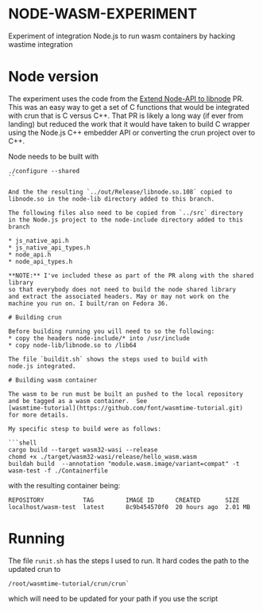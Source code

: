 # NODE-WASM-EXPERIMENT

Experiment of integration Node.js to run wasm containers by
hacking wastime integration

# Node version

The experiment uses the code from the
[Extend Node-API to libnode](https://github.com/nodejs/node/pull/43542)
PR. This was an easy way to get a set of C functions that would be integrated
with crun that is C versus C++.  That PR is likely a long way (if ever from
landing) but reduced the work that it would have taken to build C wrapper
using the Node.js C++ embedder API or converting the crun project over
to C++.

Node needs to be built with

```
./configure --shared
``

And the the resulting `../out/Release/libnode.so.108` copied to
libnode.so in the node-lib directory added to this branch.

The following files also need to be copied from `../src` directory
in the Node.js project to the node-include directory added to this branch

* js_native_api.h
* js_native_api_types.h
* node_api.h
* node_api_types.h

**NOTE:** I've included these as part of the PR along with the shared library
so that everybody does not need to build the node shared library
and extract the associated headers. May or may not work on the
machine you run on. I built/ran on Fedora 36.

# Building crun

Before building running you will need to so the following:
* copy the headers node-include/* into /usr/include
* copy node-lib/libnode.so to /lib64

The file `buildit.sh` shows the steps used to build with
node.js integrated.

# Building wasm container

The wasm to be run must be built an pushed to the local repository
and be tagged as a wasm container.  See
[wasmtime-tutorial](https://github.com/font/wasmtime-tutorial.git)
for more details.

My specific stesp to build were as follows:

```shell
cargo build --target wasm32-wasi --release
chomd +x ./target/wasm32-wasi/release/hello_wasm.wasm
buildah build  --annotation "module.wasm.image/variant=compat" -t wasm-test -f ./Containerfile
```

with the resulting container being:

```shell
REPOSITORY           TAG         IMAGE ID      CREATED       SIZE
localhost/wasm-test  latest      8c9b454570f0  20 hours ago  2.01 MB
```

# Running

The file `runit.sh` has the steps I used to run. It hard codes
the path to the updated crun to
```
/root/wasmtime-tutorial/crun/crun`
```

which will need to be updated for your path if you use the script





